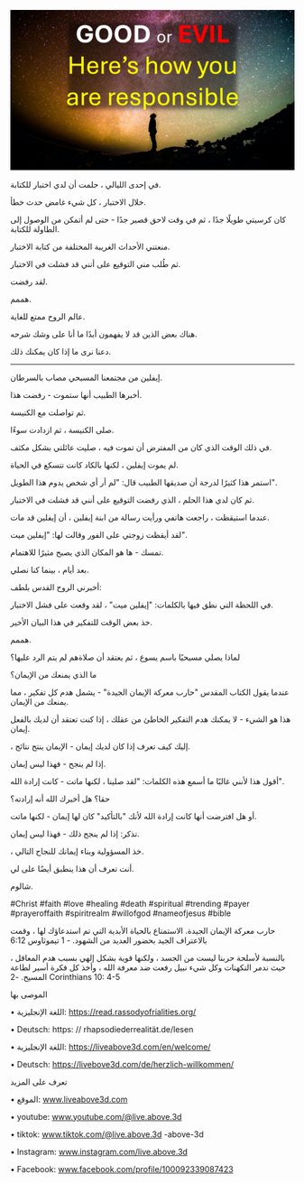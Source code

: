 ![Video cover image](../cover.jpg)

في إحدى الليالي ، حلمت أن لدي اختبار للكتابة.

خلال الاختبار ، كل شيء غامض حدث خطأ.

كان كرسيتي طويلًا جدًا ، ثم في وقت لاحق قصير جدًا - حتى لم أتمكن من الوصول إلى الطاولة للكتابة.

منعتني الأحداث الغريبة المختلفة من كتابة الاختبار.

ثم طُلب مني التوقيع على أنني قد فشلت في الاختبار.

لقد رفضت.

هممم.

عالم الروح ممتع للغاية.

هناك بعض الذين قد لا يفهمون أبدًا ما أنا على وشك شرحه.

دعنا نرى ما إذا كان يمكنك ذلك.

---

إيفلين من مجتمعنا المسيحي مصاب بالسرطان.

أخبرها الطبيب أنها ستموت - رفضت هذا.

ثم تواصلت مع الكنيسة.

صلى الكنيسة ، ثم ازدادت سوءًا.

في ذلك الوقت الذي كان من المفترض أن تموت فيه ، صليت عائلتي بشكل مكثف.

لم يموت إيفلين ، لكنها بالكاد كانت تتسكع في الحياة.

استمر هذا كثيرًا لدرجة أن صديقها الطبيب قال: "لم أر أي شخص يدوم هذا الطويل".

ثم كان لدي هذا الحلم ، الذي رفضت التوقيع على أنني قد فشلت في الاختبار.

عندما استيقظت ، راجعت هاتفي ورأيت رسالة من ابنة إيفلين ، أن إيفلين قد مات.

لقد أيقظت زوجتي على الفور وقالت لها: "إيفلين ميت".

تمسك - ها هو المكان الذي يصبح مثيرًا للاهتمام.

بعد أيام ، بينما كنا نصلي.

أخبرني الروح القدس بلطف:

في اللحظة التي نطق فيها بالكلمات: "إيفلين ميت" ، لقد وقعت على فشل الاختبار.

خذ بعض الوقت للتفكير في هذا البيان الأخير.

هممم.

لماذا يصلي مسيحيًا باسم يسوع ، ثم يعتقد أن صلاةهم لم يتم الرد عليها؟

ما الذي يمنعك من الإيمان؟

عندما يقول الكتاب المقدس "حارب معركة الإيمان الجيدة" - يشمل هدم كل تفكير ، مما يمنعك من الإيمان.

هذا هو الشيء - لا يمكنك هدم التفكير الخاطئ من عقلك ، إذا كنت تعتقد أن لديك بالفعل إيمان.

، إليك كيف تعرف إذا كان لديك إيمان - الإيمان ينتج نتائج.

إذا لم ينجح - فهذا ليس إيمان.

أقول هذا لأنني غالبًا ما أسمع هذه الكلمات: "لقد صلينا ، لكنها ماتت - كانت إرادة الله".

حقا؟ هل أخبرك الله أنه إرادته؟

أو هل افترضت أنها كانت إرادة الله لأنك "بالتأكيد" كان لها إيمان - لكنها ماتت.

تذكر: إذا لم ينجح ذلك - فهذا ليس إيمان.

، خذ المسؤولية وبناء إيمانك للنجاح التالي.

أنت تعرف أن هذا ينطبق أيضًا على لي.

شالوم.

#Christ #faith #love #healing #death #spiritual #trending #payer #prayeroffaith #spiritrealm #willofgod #nameofjesus #bible

 

   حارب معركة الإيمان الجيدة. الاستمتاع بالحياة الأبدية التي تم استدعاؤك لها ، وقمت بالاعتراف الجيد بحضور العديد من الشهود. - 1 تيموثاوس 6:12

بالنسبة لأسلحة حربنا ليست من الجسد ، ولكنها قوية بشكل إلهي بسبب هدم المعاقل ، حيث ندمر التكهنات وكل شيء نبيل رفعت ضد معرفة الله ، وأخذ كل فكرة أسير لطاعة المسيح. -2 Corinthians 10: 4-5

الموصى بها

• اللغة الإنجليزية: https://read.rassodyofrialities.org/

• Deutsch: https: // rhapsodiederrealität.de/lesen

• اللغة الإنجليزية: https://liveabove3d.com/en/welcome/

• Deutsch: https://livebove3d.com/de/herzlich-willkommen/  

تعرف على المزيد

• الموقع: www.liveabove3d.com

• youtube: www.youtube.com/@live.above.3d

  • tiktok: www.tiktok.com/@live.above.3d -above-3d

• Instagram: www.instagram.com/live.above.3d 

• Facebook: www.facebook.com/profile/100092339087423